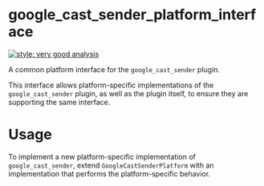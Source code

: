 # google_cast_sender_platform_interface

[![style: very good analysis][very_good_analysis_badge]][very_good_analysis_link]

A common platform interface for the `google_cast_sender` plugin.

This interface allows platform-specific implementations of the `google_cast_sender` plugin, as well as the plugin itself, to ensure they are supporting the same interface.

# Usage

To implement a new platform-specific implementation of `google_cast_sender`, extend `GoogleCastSenderPlatform` with an implementation that performs the platform-specific behavior.

[very_good_analysis_badge]: https://img.shields.io/badge/style-very_good_analysis-B22C89.svg
[very_good_analysis_link]: https://pub.dev/packages/very_good_analysis